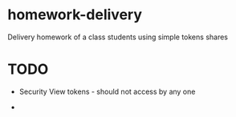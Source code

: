 # homework-delivery
Delivery homework of a class students using simple tokens shares


# TODO

- Security View tokens - should not access by any one

- 